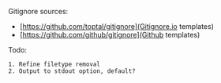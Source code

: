 Gitignore sources:

- [https://github.com/toptal/gitignore](Gitignore.io templates)
- [https://github.com/github/gitignore](Github templates)

Todo:

    1. Refine filetype removal
    2. Output to stdout option, default?
